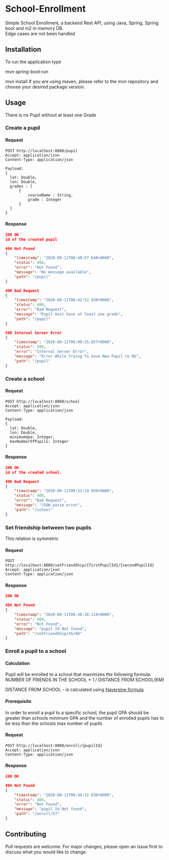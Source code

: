 # School-Enrollment

Simple School Enrollment, a backend Rest API, using Java, Spring, Spring boot and m2 in memory DB.  
Edge cases are not been handled


## Installation

To run the application type

mvn spring-boot:run


mvn install
If you are using maven, please refer to the mvn repository and choose your desired package version.

## Usage
There is no Pupil without at least one Grade

### Create a pupil
#### Request


```
POST http://localhost:8080/pupil
Accept: application/json
Content-Type: application/json

Payload:
{
  lat: Double,
  lon: Double,
  grades : [
      {
          courseName : String,
          grade : Integer
      }
  ]
}
```



#### Response

```json
200 OK
id of the created pupil
```

```json
404 Not Found
{
    "timestamp": "2020-09-11T08:40:57.648+0000",
    "status": 404,
    "error": "Not Found",
    "message": "No message available",
    "path": "/pupil"
}
```

```json
400 Bad Request
{
    "timestamp": "2020-09-11T08:42:52.938+0000",
    "status": 400,
    "error": "Bad Request",
    "message": "Pupil must have at least one grade",
    "path": "/pupil"
}
```

```json
500 Internal Server Error
{
    "timestamp": "2020-09-11T09:00:25.857+0000",
    "status": 500,
    "error": "Internal Server Error",
    "message": "Error While Trying To Save New Pupil to Db",
    "path": "/pupil"
}
```

### Create a school
#### Request


```
POST http://localhost:8080/school
Accept: application/json
Content-Type: application/json

Payload:
{
  lat: Double,
  lon: Double,
  minimumGpa: Integer,
  maxNumberOfPupils: Integer
}
```

#### Response

```json
200 OK
id of the created school.
```

```json
400 Bad Request
{
    "timestamp": "2020-09-11T09:33:19.950+0000",
    "status": 400,
    "error": "Bad Request",
    "message": "JSON parse error",
    "path": "/school"
}
```


### Set friendship between two pupils

This relation is symmetric

#### Request

```
POST http://localhost:8080/setFriendShip/{firstPupilId}/{secondPupilId}
Accept: application/json
Content-Type: application/json
```

#### Response

```json
200 OK

```

```json
404 Not Found
{
    "timestamp": "2020-09-11T09:36:28.118+0000",
    "status": 404,
    "error": "Not Found",
    "message": "pupil Id Not found",
    "path": "/setFriendShip/45/68"
}
```

### Enroll a pupil to a school

#### Calculation
Pupil will be enrolled to a school that maximizes the following formula:  
NUMBER OF FRIENDS IN THE SCHOOL * 1 / DISTANCE FROM SCHOOL(KM)

DISTANCE FROM SCHOOL - is calculated using [Haversine formula](https://en.wikipedia.org/wiki/Haversine_formula)

#### Prerequisite
In order to enroll a pupil to a specific school, the pupil GPA should be greater than schools
minimum GPA and the number of enrolled pupils has to be less than the schools max number of pupils

#### Request

```
POST http://localhost:8080/enroll/{pupilId}
Accept: application/json
Content-Type: application/json
```

#### Response

```json
200 OK
```

```json
404 Not Found
{
    "timestamp": "2020-09-11T09:44:32.830+0000",
    "status": 404,
    "error": "Not Found",
    "message": "pupil Id Not found",
    "path": "/enroll/57"
}
```

## Contributing
Pull requests are welcome. For major changes, please open an issue first to discuss what you would like to change.

